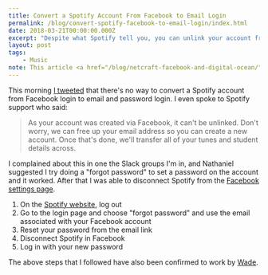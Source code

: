 ```yaml
---
title: Convert a Spotify Account From Facebook to Email Login
permalink: /blog/convert-spotify-facebook-to-email-login/index.html
date: 2018-03-21T00:00:00.000Z
excerpt: "Despite what Spotify tell you, you can unlink your account from Facebook"
layout: post
tags:
    - Music
note: This article <a href="/blog/netcraft-facebook-and-digital-ocean/">was reported as phishing by Facebook</a>. It's obviously not but this note will serve to show a human hasn't looked at it if it's ever reported as such again.
---
```


This morning [I tweeted](https://hellsite.rknight.me/976392265374535680) that there's no way to convert a Spotify account from Facebook login to email and password login. I even spoke to Spotify support who said:

> As your account was created via Facebook, it can't be unlinked. Don't worry, we can free up your email address so you can create a new account. Once that's done, we'll transfer all of your tunes and student details across.

I complained about this in one the Slack groups I'm in, and Nathaniel suggested I try doing a "forgot password" to set a password on the account and it worked. After that I was able to disconnect Spotify from the [Facebook settings page](https://facebook.com/settings?tab=applications).

1. On the [Spotify website](https://www.spotify.com/), log out
2. Go to the login page and choose "forgot password" and use the email associated with your Facebook account
3. Reset your password from the email link
4. Disconnect Spotify in Facebook
5. Log in with your new password

The above steps that I followed have also been confirmed to work by [Wade](https://iwader.co.uk).
